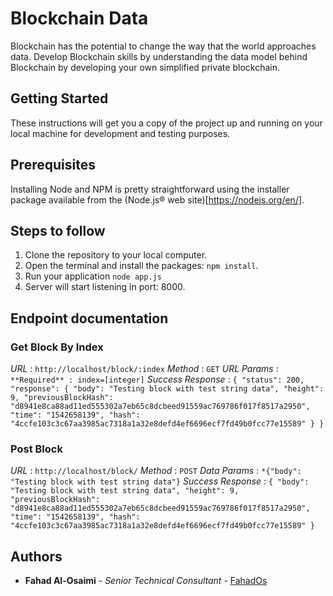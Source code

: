 # Blockchain Data

Blockchain has the potential to change the way that the world approaches data. Develop Blockchain skills by understanding the data model behind Blockchain by developing your own simplified private blockchain.

## Getting Started

These instructions will get you a copy of the project up and running on your local machine for development and testing purposes.

## Prerequisites

Installing Node and NPM is pretty straightforward using the installer package available from the (Node.js® web site)[https://nodejs.org/en/].


## Steps to follow

1. Clone the repository to your local computer.
2. Open the terminal and install the packages: `npm install`.
3. Run your application `node app.js`
4. Server will start listening in port: 8000. 


## Endpoint documentation

### Get Block By Index
*URL* : `http://localhost/block/:index`
*Method* : `GET`
*URL Params* : `**Required** : index=[integer]`
*Success Response* : `{
    "status": 200,
    "response": {
        "body": "Testing block with test string data",
        "height": 9,
        "previousBlockHash": "d8941e8ca88ad11ed555302a7eb65c8dcbeed91559ac769786f017f8517a2950",
        "time": "1542658139",
        "hash": "4ccfe103c3c67aa3985ac7318a1a32e8defd4ef6696ecf7fd49b0fcc77e15589"
    }
}`


### Post Block 
*URL* : `http://localhost/block/`
*Method* : `POST`
*Data Params* : `*{"body": "Testing block with test string data"}`
*Success Response* : `{
    "body": "Testing block with test string data",
    "height": 9,
    "previousBlockHash": "d8941e8ca88ad11ed555302a7eb65c8dcbeed91559ac769786f017f8517a2950",
    "time": "1542658139",
    "hash": "4ccfe103c3c67aa3985ac7318a1a32e8defd4ef6696ecf7fd49b0fcc77e15589"
}`


## Authors
* **Fahad Al-Osaimi** - *Senior Technical Consultant* - [FahadOs](https://github.com/FahadOs)
